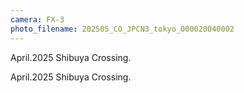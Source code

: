 ```yaml
---
camera: FX-3
photo_filename: 202505_CO_JPCN3_tokyo_000020040002
---
```


April.2025 Shibuya Crossing.

April.2025 Shibuya Crossing.